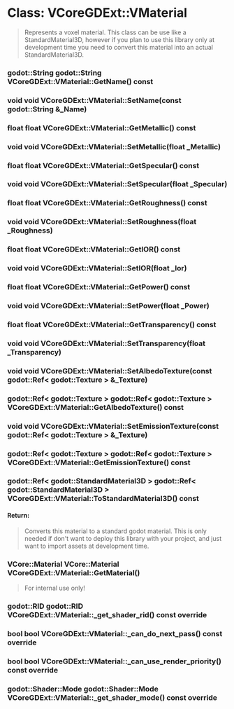 # Class: VCoreGDExt::VMaterial

> Represents a voxel material. This class can be use like a StandardMaterial3D, however if you plan to use this library only at development time you need to convert this material into an actual StandardMaterial3D.

### godot::String godot::String VCoreGDExt::VMaterial::GetName() const

### void void VCoreGDExt::VMaterial::SetName(const godot::String &_Name)

### float float VCoreGDExt::VMaterial::GetMetallic() const

### void void VCoreGDExt::VMaterial::SetMetallic(float _Metallic)

### float float VCoreGDExt::VMaterial::GetSpecular() const

### void void VCoreGDExt::VMaterial::SetSpecular(float _Specular)

### float float VCoreGDExt::VMaterial::GetRoughness() const

### void void VCoreGDExt::VMaterial::SetRoughness(float _Roughness)

### float float VCoreGDExt::VMaterial::GetIOR() const

### void void VCoreGDExt::VMaterial::SetIOR(float _Ior)

### float float VCoreGDExt::VMaterial::GetPower() const

### void void VCoreGDExt::VMaterial::SetPower(float _Power)

### float float VCoreGDExt::VMaterial::GetTransparency() const

### void void VCoreGDExt::VMaterial::SetTransparency(float _Transparency)

### void void VCoreGDExt::VMaterial::SetAlbedoTexture(const godot::Ref< godot::Texture > &_Texture)

### godot::Ref< godot::Texture > godot::Ref< godot::Texture > VCoreGDExt::VMaterial::GetAlbedoTexture() const

### void void VCoreGDExt::VMaterial::SetEmissionTexture(const godot::Ref< godot::Texture > &_Texture)

### godot::Ref< godot::Texture > godot::Ref< godot::Texture > VCoreGDExt::VMaterial::GetEmissionTexture() const

### godot::Ref< godot::StandardMaterial3D > godot::Ref< godot::StandardMaterial3D > VCoreGDExt::VMaterial::ToStandardMaterial3D() const

#### Return:

> Converts this material to a standard godot material. This is only needed if don't want to deploy this library with your project, and just want to import assets at development time.

### VCore::Material VCore::Material VCoreGDExt::VMaterial::GetMaterial()

> For internal use only!

### godot::RID godot::RID VCoreGDExt::VMaterial::_get_shader_rid() const override

### bool bool VCoreGDExt::VMaterial::_can_do_next_pass() const override

### bool bool VCoreGDExt::VMaterial::_can_use_render_priority() const override

### godot::Shader::Mode godot::Shader::Mode VCoreGDExt::VMaterial::_get_shader_mode() const override

